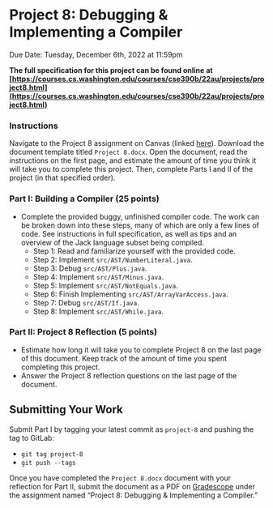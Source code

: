 # Project 8: Debugging & Implementing a Compiler
Due Date: Tuesday, December 6th, 2022 at 11:59pm

**The full specification for this project can be found online at [https://courses.cs.washington.edu/courses/cse390b/22au/projects/project8.html](https://courses.cs.washington.edu/courses/cse390b/22au/projects/project8.html)**

### Instructions
Navigate to the Project 8 assignment on Canvas (linked [here](https://canvas.uw.edu/courses/1605861/assignments/7828084)). Download the document template titled `Project 8.docx`. Open the document, read the instructions on the first page, and estimate the amount of time you think it will take you to complete this project. Then, complete Parts I and II of the project (in that specified order).

### Part I: Building a Compiler (25 points)
- Complete the provided buggy, unfinished compiler code. The work can be broken down into these steps, many of which are only a few lines of code. See instructions in full specification, as well as tips and an overview of the Jack language subset being compiled.
    - Step 1: Read and familiarize yourself with the provided code.
    - Step 2: Implement `src/AST/NumberLiteral.java`.
    - Step 3: Debug `src/AST/Plus.java`.
    - Step 4: Implement `src/AST/Minus.java`.
    - Step 5: Implement `src/AST/NotEquals.java`.
    - Step 6: Finish Implementing `src/AST/ArrayVarAccess.java`.
    - Step 7: Debug `src/AST/If.java`.
    - Step 8: Implement `src/AST/While.java`.

### Part II: Project 8 Reflection (5 points)
- Estimate how long it will take you to complete Project 8 on the last page of this
document. Keep track of the amount of time you spent completing this project.
- Answer the Project 8 reflection questions on the last page of the document.

## Submitting Your Work
Submit Part I by tagging your latest commit as `project-8` and pushing the tag to GitLab:
- `git tag project-8`
- `git push --tags`

Once you have completed the `Project 8.docx` document with your reflection for Part II, submit the document as a PDF on [Gradescope](https://www.gradescope.com/courses/451576) under the assignment named “Project 8: Debugging & Implementing a Compiler.”